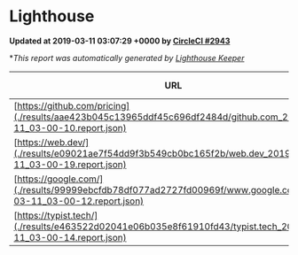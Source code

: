 
# Lighthouse

**Updated at 2019-03-11 03:07:29 +0000 by [CircleCI #2943](https://circleci.com/gh/ItinerisLtd/lighthouse-keeper-example/2943)**

**This report was automatically generated by [Lighthouse Keeper](https://github.com/itinerisltd/lighthouse-keeper)*

| URL | Performance | Accessibility | Best Practices | SEO | PWA | Updated At |
| --- | --- | --- | --- | --- | --- | --- |
| [https://github.com/pricing](./results/aae423b045c13965ddf45c696df2484d/github.com_2019-03-11_03-00-10.report.json) | 0.8 | 0.89 | 0.93 | 0.91 | 0.58 | 2019-03-11T03:00:10.924Z |
| [https://web.dev/](./results/e09021ae7f54dd9f3b549cb0bc165f2b/web.dev_2019-03-11_03-00-19.report.json) | 0.96 | 0.93 | 1 | 0.87 | 1 | 2019-03-11T03:00:19.242Z |
| [https://google.com/](./results/99999ebcfdb78df077ad2727fd00969f/www.google.com_2019-03-11_03-00-12.report.json) | 0.93 | 0.71 | 0.93 | 0.82 | 0.58 | 2019-03-11T03:00:12.121Z |
| [https://typist.tech/](./results/e463522d02041e06b035e8f61910fd43/typist.tech_2019-03-11_03-00-14.report.json) | 1 |  |  |  |  | 2019-03-11T03:00:14.121Z |
